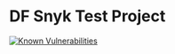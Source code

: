 # DF Snyk Test Project

[![Known Vulnerabilities](https://snyk.io/test/github/saurabh47/df-synk-test/badge.svg?targetFile=package.json)](https://snyk.io/test/github/saurabh47/df-synk-test?targetFile=package.json)
